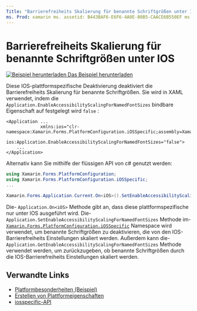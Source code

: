 ```yaml
---
Title: "Barrierefreiheits Skalierung für benannte Schriftgrößen unter IOS" Description: "Platform-Besonderheiten" ermöglicht Ihnen die Nutzung von Funktionen, die nur auf einer bestimmten Plattform verfügbar sind, ohne dass benutzerdefinierte Renderer oder Effekte implementiert werden. In diesem Artikel wird erläutert, wie Sie die plattformspezifische IOS-Anwendung nutzen, die die Barrierefreiheits Skalierung für benannte Schriftgrößen deaktiviert. "
ms. Prod: xamarin ms. assetid: B443BAF6-E6F6-4A0E-80B5-CAACE6B550EF ms. Technology: xamarin-Forms Author: davidbritch ms. Author: dabritch ms. Date: 06/28/2019 NO-LOC: [ Xamarin.Forms , Xamarin.Essentials ]
---
```


# <a name="accessibility-scaling-for-named-font-sizes-on-ios"></a>Barrierefreiheits Skalierung für benannte Schriftgrößen unter IOS

[![Beispiel herunterladen](~/media/shared/download.png) Das Beispiel herunterladen](https://docs.microsoft.com/samples/xamarin/xamarin-forms-samples/userinterface-platformspecifics)

Diese IOS-plattformspezifische Deaktivierung deaktiviert die Barrierefreiheits Skalierung für benannte Schriftgrößen. Sie wird in XAML verwendet, indem die `Application.EnableAccessibilityScalingForNamedFontSizes` bindbare Eigenschaft auf festgelegt wird `false` :

```xaml
<Application ...
             xmlns:ios="clr-namespace:Xamarin.Forms.PlatformConfiguration.iOSSpecific;assembly=Xamarin.Forms.Core"
             ios:Application.EnableAccessibilityScalingForNamedFontSizes="false">
    ...
</Application>
```

Alternativ kann Sie mithilfe der flüssigen API von c# genutzt werden:

```csharp
using Xamarin.Forms.PlatformConfiguration;
using Xamarin.Forms.PlatformConfiguration.iOSSpecific;
...

Xamarin.Forms.Application.Current.On<iOS>().SetEnableAccessibilityScalingForNamedFontSizes(false);
```

Die- `Application.On<iOS>` Methode gibt an, dass diese plattformspezifische nur unter IOS ausgeführt wird. Die- `Application.SetEnableAccessibilityScalingForNamedFontSizes` Methode im- [`Xamarin.Forms.PlatformConfiguration.iOSSpecific`](xref:Xamarin.Forms.PlatformConfiguration.iOSSpecific) Namespace wird verwendet, um benannte Schriftgrößen zu deaktivieren, die von den IOS-Barrierefreiheits Einstellungen skaliert werden. Außerdem kann die- `Application.GetEnableAccessibilityScalingForNamedFontSizes` Methode verwendet werden, um zurückzugeben, ob benannte Schriftgrößen durch die IOS-Barrierefreiheits Einstellungen skaliert werden.

## <a name="related-links"></a>Verwandte Links

- [Platformbesonderheiten (Beispiel)](https://docs.microsoft.com/samples/xamarin/xamarin-forms-samples/userinterface-platformspecifics)
- [Erstellen von Plattformeigenschaften](~/xamarin-forms/platform/platform-specifics/index.md#creating-platform-specifics)
- [iosspecific-API](xref:Xamarin.Forms.PlatformConfiguration.iOSSpecific)
